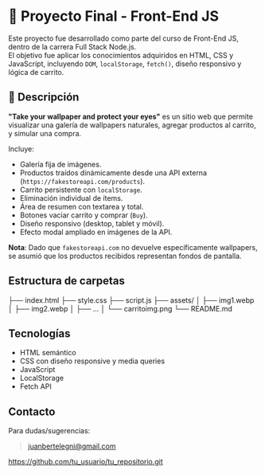 # 🌿 Proyecto Final - Front-End JS

Este proyecto fue desarrollado como parte del curso de Front-End JS, dentro de la carrera Full Stack Node.js.  
El objetivo fue aplicar los conocimientos adquiridos en HTML, CSS y JavaScript, incluyendo `DOM`, `localStorage`, `fetch()`, diseño responsivo y lógica de carrito.

## 📄 Descripción

**"Take your wallpaper and protect your eyes"** es un sitio web que permite visualizar una galería de wallpapers naturales, agregar productos al carrito, y simular una compra.

Incluye:

- Galería fija de imágenes.
- Productos traídos dinámicamente desde una API externa (`https://fakestoreapi.com/products`).
- Carrito persistente con `localStorage`.
- Eliminación individual de ítems.
- Área de resumen con textarea y total.
- Botones vaciar carrito y comprar (`Buy`).
- Diseño responsivo (desktop, tablet y móvil).
- Efecto modal ampliado en imágenes de la API.

**Nota**: Dado que `fakestoreapi.com` no devuelve específicamente wallpapers, se asumió que los productos recibidos representan fondos de pantalla.

## Estructura de carpetas

├── index.html
├── style.css
├── script.js
├── assets/
│ ├── img1.webp
│ ├── img2.webp
│ ├── ...
│ └── carritoimg.png
└── README.md

## Tecnologías

- HTML semántico
- CSS con diseño responsive y media queries
- JavaScript
- LocalStorage
- Fetch API

## Contacto

Para dudas/sugerencias:

> juanbertelegni@gmail.com

https://github.com/tu_usuario/tu_repositorio.git